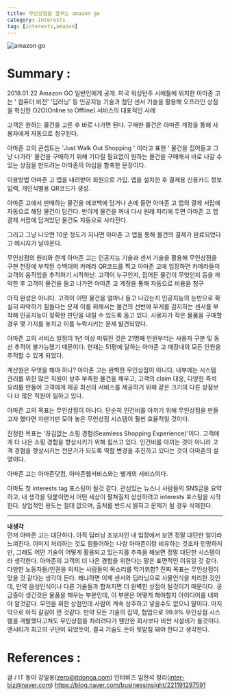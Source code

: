 ```yaml
---
title: 무인상점을 꿈꾸는 amazon go
category: interests
tag: [interests,amazon] 
---
```



![amazon go](https://postfiles.pstatic.net/MjAxODAxMjRfNjYg/MDAxNTE2NzkyMDUyODky.ZjM7aAPyJgYKaBUnEbrB2rQEjihl1Ilhtgw4GrwLBSog.q13aDdOIgCYzZIeJh2OiF4QI0UceXUjf-_we_BJ6GEog.PNG.jjmstars7/image.png?type=w773)

# Summary : 
2018.01.22 Amazon GO 일반인에게 공개. 
미국 워싱턴주 시애틀에 위치한 아마존 고는 ' 컴퓨터 비전' '딥러닝' 등 인공지능 기술과 첨단 센서 기술을 활용해 오프라인 상점을 혁신한 O2O(Online to Offline) 서비스의 대표적인 사례

고객은 원하는 물건을 고른 후 바로 나가면 된다. 구매한 물건은 아마존 계정을 통해 사용자에게 자동으로 청구된다.

아마존 고의 콘셉트는 'Just Walk Out Shopping ' 이라고 표현 ' 물건을 집어들고 그냥 나가라'
물건을 구매하기 위해 기다릴 필요없이 원하는 물건을 구매해서 바로 나갈 수 있는 상점을 만드려는 아마존의 야심을 함축한 문장이다. 

이용방법
아마존 고 앱을 내려받아 회원으로 가입. 앱을 설치한 후 결제용 신용카드 정보 입력, 개인식별용 QR코드가 생성. 

아마존 고에서 판매하는 물건을 에코백에 담거나 손에 들면 아마존 고 앱의 결제 서랍에 자동으로 해당 물건이 담긴다. 만야게 물건을 꺼내 다시 원래 자리에 두면 아마존 고 앱 결제 서랍에 담겨있던 물건도 자동으로 사라진다. 

그리고 그냥 나오면 10분 정도가 지나면 아마존 고 앱을 통해 물건의 결제가 완료되었다고 메시지가 날아온다.


무인상점의 원리와 한계
아마존 고는 인공지능 기술과 센서 기술을 활용해 무인상점을 구현
천장에 부착된 수백대의 카메라
QR코드를 찍고 아마존 고에 입장하면 카메라들이 고객의 움직임을 추적하기 시작하낟. 고객이 누구인지, 집어든 물건이 무엇인지 등을 파악한 후 고객이 물건을 들고 나가면 아마존 고 계정을 통해 자동으로 비용을 청구


아직 완성은 아니다. 고객이 어떤 물건을 얼마나 들고 나갔는지 인공지능의 눈만으로 확실히 파악하기 힘들다는 문제
이를 위해서는 물건의 선반에 무게를 감지하는 센서를 부착해 인공지능이 정확한 판단을 내릴 수 있도록 돕고 있다. 사용자가 작은 물품을 구매할 경우 몇 가지를 놓치고 이를 누락시키는 문제 발견되었다. 

아마존 고의 서비스 일정이 1년 이상 미뤄진 것은 21명째 인원부터는 사용자 구분 및 동선 추적이 불가능했기 때문이다. 현재는 51평에 달하는 아마존 고 매장내의 모든 인원을 추적할 수 있게 되었다. 

계산원은 무엇을 해야 하나?
아마존 고는 완벽한 무인상점이 아니다. 내부에는 시스템 관리를 위한 많은 직원이 상주
부족한 물건을 채우고, 고객의 claim 대응, 다양한 즉석 요리를 만들어 고객에게 제공
최선의 서비스를 제공하기 위해 같은 크기의 다른 상점보다 더 많은 직원이 일하고 있다. 

아마존 고의 목표는 무인상점이 아니다. 단순히 인건비를 아끼기 위해 무인상점을 만들고자 했다면 자판기만 모아 놓은 무인상점 시스템이 훨씬 효율적일 것이다. 


진정한 목표는 '끊김없는 쇼핑 경험(Seamless Shopping Experience)'이다. 고객에게 더 나은 쇼핑 경험을 향상시키기 위해 힘쓰고 있다. 인건비를 아끼는 것이 아니라 고객 경험을 향상시키는 전문가가 되도록 역할 변경을 추진하고 있다는 것이 아마존의 설명이다. 

아마존 고는 아마존닷컴, 아마존웹서비스와는 별개의 서비스이다. 

아마도 첫 interests tag 포스팅이 될것 같다. 관심있는 뉴스나 사람들의 SNS글을 요약하고, 내 생각을 덧붙이면서 어떤 세상이 펼쳐질지 상상하려고 interests 포스팅을 시작한다. 상업적인 용도는 절대 없으며, 출처를 반드시 밝히고 문제가 될 경우 삭제한다.

---

**내생각**<br>
먼저 아마존 고는 대단하다. 아직 딥러닝 초보자인 내 입장에서 보면 정말 대단한 일이라 느껴진다. 이미지 처리하는 것도 힘들어하는 나랑 아마존이랑 비유하는 것조차 민망하지만, 그래도 어떤 기술이 어떻게 활용되고 있는지를 추측을 해보면 정말 대단한 시스템이라 생각한다.
아마존의 고객의 더 나은 경험을 위한다는 말은 표면적인 이유일 것 같다. 다양한 노동자들/인권을 외치는 사람들의 목소리를 막기위함? 진짜 목표는 무인상점이 맞을 것 같다는 생각이 든다. 왜냐하면 이제 센서와 딥러닝으로 사물인식을 처리한 것인데, 만약 음성인식이나 다른 기술들과 합쳐지면 더 완벽한 상점이 될것이기 때문이다.
궁금증이 생긴것은 물품을 채우는 부분인데, 이 부분은 어떻게 해야할지 아이디어를 내봐야 알것같다. 무인을 위한 상점인데 사람이 계속 상주하고 넣을수도 없으니 말이다. 
 마지막으로 아직 갈길이 먼 것같다. 만약 모든 기술의 집약, 협업으로 99.9% 무인상점 시스템을 개발했다고쳐도 무인상점을 차리려다가 웬만한 회사보다 비싼 시설비가 들것이다. 맨시티가 최고의 구단이 되었듯이, 결국 기술도 돈이 뒷받침 돼야 한다고 생각한다.


# References : 
글 / IT 동아 강일용(zero@itdonga.com)
인터비즈 임현석 정리(inter-biz@naver.com)
https://blog.naver.com/businessinsight/221191297591
